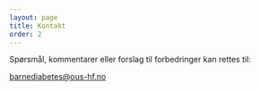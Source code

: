 ```yaml
---
layout: page
title: Kontakt
order: 2
---
```



Spørsmål, kommentarer eller forslag til forbedringer kan rettes til:

<barnediabetes@ous-hf.no>

